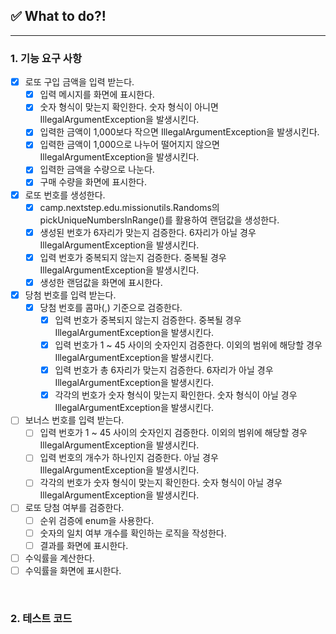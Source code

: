 ## ✅ What to do?!

***

### 1. 기능 요구 사항

+ [x] 로또 구입 금액을 입력 받는다.
    + [x] 입력 메시지를 화면에 표시한다.
    + [x] 숫자 형식이 맞는지 확인한다. 숫자 형식이 아니면 IllegalArgumentException을 발생시킨다.
    + [x] 입력한 금액이 1,000보다 작으면 IllegalArgumentException을 발생시킨다.
    + [x] 입력한 금액이 1,000으로 나누어 떨어지지 않으면 IllegalArgumentException을 발생시킨다.
    + [x] 입력한 금액을 수량으로 나눈다.
    + [x] 구매 수량을 화면에 표시한다.
+ [x] 로또 번호를 생성한다.
    + [x] camp.nextstep.edu.missionutils.Randoms의 pickUniqueNumbersInRange()를 활용하여 랜덤값을 생성한다.
    + [x] 생성된 번호가 6자리가 맞는지 검증한다. 6자리가 아닐 경우 IllegalArgumentException을 발생시킨다.
    + [x] 입력 번호가 중복되지 않는지 검증한다. 중복될 경우 IllegalArgumentException을 발생시킨다.
    + [x] 생성한 랜덤값을 화면에 표시한다.
+ [x] 당첨 번호를 입력 받는다.
    + [x] 당첨 번호를 콤마(,) 기준으로 검증한다.
        + [x] 입력 번호가 중복되지 않는지 검증한다. 중복될 경우 IllegalArgumentException을 발생시킨다.
        + [x] 입력 번호가 1 ~ 45 사이의 숫자인지 검증한다. 이외의 범위에 해당할 경우 IllegalArgumentException을 발생시킨다.
        + [x] 입력 번호가 총 6자리가 맞는지 검증한다. 6자리가 아닐 경우 IllegalArgumentException을 발생시킨다.
        + [x] 각각의 번호가 숫자 형식이 맞는지 확인한다. 숫자 형식이 아닐 경우 IllegalArgumentException을 발생시킨다.
+ [ ] 보너스 번호를 입력 받는다.
    + [ ] 입력 번호가 1 ~ 45 사이의 숫자인지 검증한다. 이외의 범위에 해당할 경우 IllegalArgumentException을 발생시킨다.
    + [ ] 입력 번호의 개수가 하나인지 검증한다. 아닐 경우 IllegalArgumentException을 발생시킨다.
    + [ ] 각각의 번호가 숫자 형식이 맞는지 확인한다. 숫자 형식이 아닐 경우 IllegalArgumentException을 발생시킨다.
+ [ ] 로또 당첨 여부를 검증한다.
    + [ ] 순위 검증에 enum을 사용한다.
    + [ ] 숫자의 일치 여부 개수를 확인하는 로직을 작성한다.
    + [ ] 결과를 화면에 표시한다.
+ [ ] 수익률을 계산한다.
+ [ ] 수익률을 화면에 표시한다.

<br>

### 2. 테스트 코드
